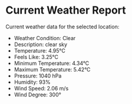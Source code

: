 # Current Weather Report
Current weather data for the selected location:
- Weather Condition: Clear
- Description: clear sky
- Temperature: 4.95°C
- Feels Like: 3.25°C
- Minimum Temperature: 4.34°C
- Maximum Temperature: 5.42°C
- Pressure: 1040 hPa
- Humidity: 93%
- Wind Speed: 2.06 m/s
- Wind Degree: 300°
